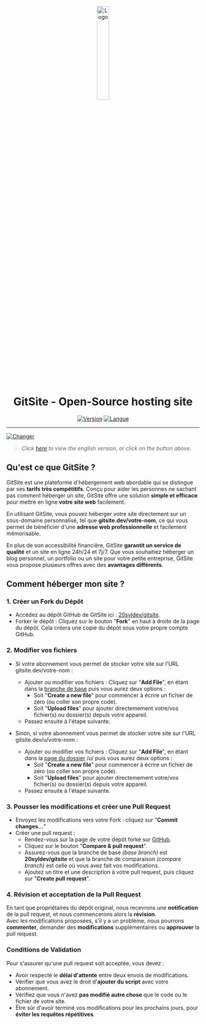 <div align="center">
  <a href="https://gitsite.dev"><img src="https://gitsite.dev/images/gitsite.png" alt="Logo" width="25%" height="auto"></a>

# GitSite - Open-Source hosting site
  [![Version](https://custom-icon-badges.demolab.com/badge/Site%20:-v1.0.2-ff6666?logo=gitsite&labelColor=23272A)](https://github.com/20syldev/gitsite/releases/latest)
  [![Langue](https://img.shields.io/badge/Langue%20:-FR-ff6666?labelColor=23272A)](https://github.com/20syldev/gitsite#readme)
</div>

---

[![Changer](https://img.shields.io/badge/Lang%20:-EN-ff6666?labelColor=23272A)](https://github.com/20syldev/gitsite/blob/main/README.en.md)
> *Click [here](https://github.com/20syldev/gitsite/blob/main/README.en.md) to view the english version, or click on the button above.*

## Qu'est ce que GitSite ?
GitSite est une plateforme d'hébergement web abordable qui se distingue par ses **tarifs très compétitifs**. Conçu pour aider les personnes ne sachant pas comment héberger un site, GitSite offre une solution **simple et efficace** pour mettre en ligne **votre site web** facilement.

En utilisant GitSite, vous pouvez héberger votre site directement sur un sous-domaine personnalisé, tel que **gitsite.dev/votre-nom**, ce qui vous permet de bénéficier d'une **adresse web professionnelle** et facilement mémorisable.

En plus de son accessibilité financière, GitSite **garantit un service de qualité** et un site en ligne 24h/24 et 7j/7. Que vous souhaitiez héberger un blog personnel, un portfolio ou un site pour votre petite entreprise, GitSite vous propose plusieurs offres avec des **avantages différents**.


## Comment héberger mon site ?

### 1. Créer un Fork du Dépôt
- Accédez au dépôt GitHub de GitSite ici : [20syldev/gitsite](https://github.com/20syldev/gitsite).
- Forker le dépôt : Cliquez sur le bouton "**Fork**" en haut à droite de la page du dépôt. Cela créera une copie du dépôt sous votre propre compte GitHub.

### 2. Modifier vos fichiers
- Si votre abonnement vous permet de stocker votre site sur l'URL gitsite.dev/votre-nom :
  - Ajouter ou modifier vos fichiers : Cliquez sur "**Add File**", en étant dans la [branche de base](https://github.com/20syldev/gitsite/tree/main) puis vous aurez deux options :
    - Soit "**Create a new file**" pour commencer à écrire un fichier de zéro (ou coller son propre code).
    - Soit "**Upload files**" pour ajouter directemement votre/vos fichier(s) ou dossier(s) depuis votre appareil.
  - Passez ensuite à l'étape suivante.

- Sinon, si votre abonnement vous permet de stocker votre site sur l'URL gitsite.dev/u/votre-nom :
  - Ajouter ou modifier vos fichiers : Cliquez sur "**Add File**", en étant dans la [page du dossier](https://github.com/20syldev/gitsite/tree/main/u) /u/ puis vous aurez deux options :
    - Soit "**Create a new file**" pour commencer à écrire un fichier de zéro (ou coller son propre code).
    - Soit "**Upload files**" pour ajouter directemement votre/vos fichier(s) ou dossier(s) depuis votre appareil.
  - Passez ensuite à l'étape suivante.

### 3. Pousser les modifications et créer une Pull Request
- Envoyez les modifications vers votre Fork : cliquez sur "**Commit changes...**"
- Créer une pull request :
  - Rendez-vous sur la page de votre dépôt forké sur [GitHub](https://github.com).
  - Cliquez sur le bouton "**Compare & pull request**".
  - Assurez-vous que la branche de base *(base branch)* est **20syldev/gitsite** et que la branche de comparaison *(compare branch)* est celle où vous avez fait vos modifications.
  - Ajoutez un titre et une description à votre pull request, puis cliquez sur "**Create pull request**".

### 4. Révision et acceptation de la Pull Request
En tant que propriétaires du dépôt original, nous recevrons une **notification** de la pull request, et nous commencerons alors la **révision**.  
Avec les modifications proposées, s'il y a un problème, nous pourrons **commenter**, demander des **modifications** supplémentaires ou **approuver** la pull request.

### Conditions de Validation
Pour s'assurer qu'une pull request soit acceptée, vous devez :
- Avoir respecté le **délai d'attente** entre deux envois de modifications.
- Vérifier que vous avez le droit d'**ajouter du script** avec votre abonnement.
- Vérifiez que vous n'avez **pas modifié autre chose** que le code ou le fichier de votre site.
- Être sûr d'avoir terminé vos modifications pour les prochains jours, pour **éviter les requêtes répétitives**.
